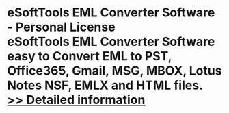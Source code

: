 # eSoftTools EML Converter Software - Personal License<br />eSoftTools EML Converter Software easy to Convert EML to PST, Office365, Gmail, MSG, MBOX, Lotus Notes NSF, EMLX and HTML files.<br />[>> Detailed information](https://secure.shareit.com/shareit/product.html?productid=300913409&affiliateid=200057808)